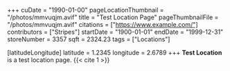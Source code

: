 +++
cuDate = "1990-01-00"
pageLocationThumbnail = "/photos/mmvuqjm.avif"
title = "Test Location Page"
pageThumbnailFile = "/photos/mmvuqjm.avif"
citations = ["https://www.example.com/"]
contributors = ["Stripes"]
startDate = "1900-01-01"
endDate = "1999-12-31"
storeNumber = 3357
sqft = 2324.23
tags = ["Locations"]

[latitudeLongitude]
latitude = 1.2345
longitude = 2.6789
+++
**Test Location** is a test location page. {{< cite 1 >}}
